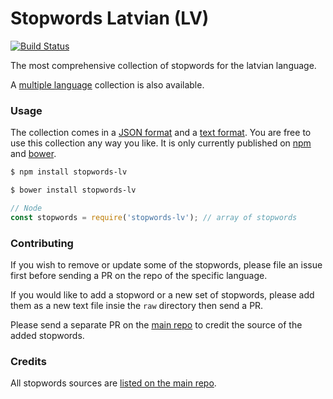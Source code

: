 Stopwords Latvian (LV)
=======

[![Build Status](https://travis-ci.org/stopwords-iso/stopwords-lv.svg?branch=master)](https://travis-ci.org/stopwords-iso/stopwords-lv)

The most comprehensive collection of stopwords for the latvian language.

A [multiple language](https://github.com/stopwords-iso/stopwords-iso) collection is also available.

### Usage

The collection comes in a
[JSON format](https://raw.githubusercontent.com/stopwords-iso/stopwords-lv/master/stopwords-lv.json) and a
[text format](https://raw.githubusercontent.com/stopwords-iso/stopwords-lv/master/stopwords-lv.txt).
You are free to use this collection any way you like.
It is only currently published on [npm](https://www.npmjs.com/stopwords-lv) and [bower](https://bower.io).

```sh
$ npm install stopwords-lv
```

```sh
$ bower install stopwords-lv
```

```js
// Node
const stopwords = require('stopwords-lv'); // array of stopwords
```

### Contributing

If you wish to remove or update some of the stopwords, please file an issue first before sending a PR on the repo of the specific language.

If you would like to add a stopword or a new set of stopwords, please add them as a new text file insie the `raw` directory then send a PR.

Please send a separate PR on the [main repo](https://github.com/stopwords-iso/stopwords-iso) to credit the source of the added stopwords.

### Credits

All stopwords sources are [listed on the main repo](https://github.com/stopwords-iso/stopwords-iso/blob/master/CREDITS.md).
